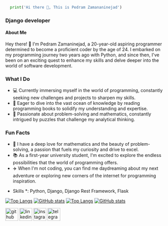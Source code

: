 ```python
  print('Hi there 👋, This is Pedram Zamananinejad')
```
### Django developer

#### About Me

Hey there! 👋 I'm Pedram Zamaninejad, a 20-year-old aspiring programmer determined to become a proficient coder by the age of 24. I embarked on my programming journey two years ago with Python, and since then, I've been on an exciting quest to enhance my skills and delve deeper into the world of software development.

### What I Do
- 💻 Currently immersing myself in the world of programming, constantly seeking new challenges and projects to sharpen my skills.
- 🌱 Eager to dive into the vast ocean of knowledge by reading programming books to solidify my understanding and expertise.
- 💬 Passionate about problem-solving and mathematics, constantly intrigued by puzzles that challenge my analytical thinking.

### Fun Facts
- 🧠 I have a deep love for mathematics and the beauty of problem-solving, a passion that fuels my curiosity and drive to excel.
- 📚 As a first-year university student, I'm excited to explore the endless possibilities that the world of programming offers.
- ✈️ When I'm not coding, you can find me daydreaming about my next adventure or exploring new corners of the internet for programming inspiration.

* Skills *: Python, Django, Django Rest Framework, Flask

[![Top Langs](https://github-readme-stats.vercel.app/api/top-langs/?username=pedramzamaninejad&theme=buefy)](https://github.com/anuraghazra/github-readme-stats#gh-light-mode-only)
[![GitHub stats](https://github-readme-stats.vercel.app/api?username=pedramzamaninejad&show_icons=true&theme=buefy#gh-light-mode-only)](https://github.com/anuraghazra/github-readme-stats#gh-light-mode-only) 
[![Top Langs](https://github-readme-stats.vercel.app/api/top-langs/?username=pedramzamaninejad&theme=onedark)](https://github.com/anuraghazra/github-readme-stats#gh-dark-mode-only)
[![GitHub stats](https://github-readme-stats.vercel.app/api?username=pedramzamaninejad&show_icons=true&theme=onedark#gh-dark-mode-only)](https://github.com/anuraghazra/github-readme-stats#gh-dark-mode-only)


[<img src='https://cdn.jsdelivr.net/npm/simple-icons@3.0.1/icons/github.svg' alt='github' height='40'>](https://github.com/pedramzamaninejad#gh-light-mode-only)  [<img src='https://cdn.jsdelivr.net/npm/simple-icons@3.0.1/icons/linkedin.svg' alt='linkedin' height='40'>](https://www.linkedin.com/in/pedram-zamaninajead/#gh-light-mode-only)  [<img src='https://cdn.jsdelivr.net/npm/simple-icons@3.0.1/icons/instagram.svg' alt='instagram' height='40'>](https://www.instagram.com/pedram.zamaninejad/#gh-light-mode-only)  [<img src='https://cdn.jsdelivr.net/npm/simple-icons@3.0.1/icons/telegram.svg' alt='telegram' height='40'>](https://t.me/Pedram138#gh-light-mode-only)  
